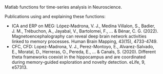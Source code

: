 Matlab functions for time-series analysis in Neuroscience.

Publications using and explaining these functions:

- ICA and ERP on MEG: López‐Madrona, V. J., Medina Villalon, S., Badier, J. M., Trébuchon, A., Jayabal, V., Bartolomei, F., ... & Bénar, C. G. (2022). Magnetoencephalography can reveal deep brain network activities linked to memory processes. Human Brain Mapping, 43(15), 4733-4749.
- CFC, CFD: Lopez-Madrona, V. J., Perez-Montoyo, E., Alvarez-Salvado, E., Moratal, D., Herreras, O., Pereda, E., ... & Canals, S. (2020). Different theta frameworks coexist in the hippocampus and are coordinated during memory-guided exploration and novelty detection. eLife, 9, e57313.

